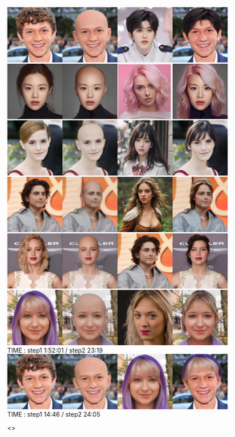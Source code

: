 <img src="images/1.jpg" />
<img src="images/2.jpg" />
<img src="images/3.jpg" />
<img src="images/CWHF.jpg" />
<img src="images/CWHF2.jpg" />
<img src="images/CWHF3.jpg" />
TIME : step1 1:52:01 / step2 23:19
<img src="images/CWHF4.jpg" />
TIME : step1 14:46 / step2 24:05

<>
